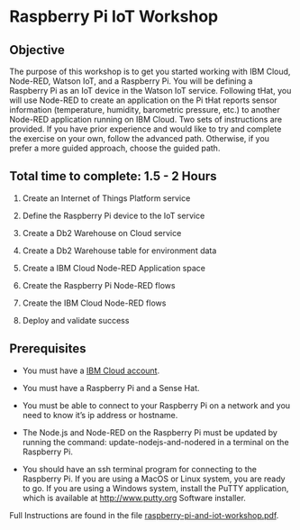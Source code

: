 # Raspberry Pi IoT Workshop

## Objective

The purpose of this workshop is to get you started working with IBM Cloud, Node-RED, Watson IoT, and a Raspberry Pi. You will be defining a Raspberry Pi as an IoT device in the Watson IoT service. Following tHat, you will use Node-RED to create an application on the Pi tHat reports sensor information (temperature, humidity, barometric pressure, etc.) to another Node-RED application running on IBM Cloud. Two sets of
instructions are provided. If you have prior experience and would like to try and complete the exercise on your own, follow the advanced
path. Otherwise, if you prefer a more guided approach, choose the guided path.

## Total time to complete: 1.5 - 2 Hours

1. Create an Internet of Things Platform service

2. Define the Raspberry Pi device to the IoT service

3. Create a Db2 Warehouse on Cloud service

4. Create a Db2 Warehouse table for environment data

5. Create a IBM Cloud Node-RED Application space

6. Create the Raspberry Pi Node-RED flows

7. Create the IBM Cloud Node-RED flows

8. Deploy and validate success

## Prerequisites

- You must have a [IBM Cloud account](https://cloud.ibm.com).

- You must have a Raspberry Pi and a Sense Hat.

- You must be able to connect to your Raspberry Pi on a network and you need to know it’s ip address or hostname.

- The Node.js and Node-RED on the Raspberry Pi must be updated by running the command: update-nodejs-and-nodered in a terminal on the Raspberry Pi.

- You should have an ssh terminal program for connecting to the Raspberry Pi. If you are using a MacOS or Linux system, you are ready to go. If you are using a Windows system, install the PuTTY application, which is available at http://www.putty.org Software installer.

Full Instructions are found in the file [raspberry-pi-and-iot-workshop.pdf](raspberry-pi-and-iot-workshop.pdf).
